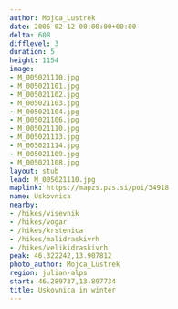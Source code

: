 ```yaml
---
author: Mojca_Lustrek
date: 2006-02-12 00:00:00+00:00
delta: 608
difflevel: 3
duration: 5
height: 1154
image:
- M_005021110.jpg
- M_005021101.jpg
- M_005021102.jpg
- M_005021103.jpg
- M_005021104.jpg
- M_005021106.jpg
- M_005021110.jpg
- M_005021113.jpg
- M_005021114.jpg
- M_005021109.jpg
- M_005021108.jpg
layout: stub
lead: M_005021110.jpg
maplink: https://mapzs.pzs.si/poi/34918
name: Uskovnica
nearby:
- /hikes/visevnik
- /hikes/vogar
- /hikes/krstenica
- /hikes/malidraskivrh
- /hikes/velikidraskivrh
peak: 46.322242,13.907812
photo_author: Mojca_Lustrek
region: julian-alps
start: 46.289737,13.897734
title: Uskovnica in winter
---
```

